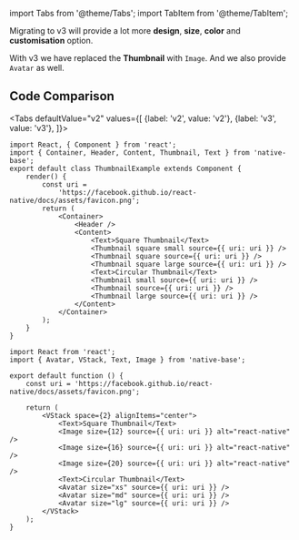import Tabs from '@theme/Tabs';
import TabItem from '@theme/TabItem';

Migrating to v3 will provide a lot more **design**, **size**, **color** and **customisation** option.

With v3 we have replaced the **Thumbnail** with `Image`. And we also provide `Avatar` as well.

## Code Comparison

<Tabs
defaultValue="v2"
values={[
{label: 'v2', value: 'v2'},
{label: 'v3', value: 'v3'},
]}>
<TabItem value="v2">

```tsx
import React, { Component } from 'react';
import { Container, Header, Content, Thumbnail, Text } from 'native-base';
export default class ThumbnailExample extends Component {
	render() {
		const uri =
			'https://facebook.github.io/react-native/docs/assets/favicon.png';
		return (
			<Container>
				<Header />
				<Content>
					<Text>Square Thumbnail</Text>
					<Thumbnail square small source={{ uri: uri }} />
					<Thumbnail square source={{ uri: uri }} />
					<Thumbnail square large source={{ uri: uri }} />
					<Text>Circular Thumbnail</Text>
					<Thumbnail small source={{ uri: uri }} />
					<Thumbnail source={{ uri: uri }} />
					<Thumbnail large source={{ uri: uri }} />
				</Content>
			</Container>
		);
	}
}
```

</TabItem>
<TabItem value="v3">

```tsx
import React from 'react';
import { Avatar, VStack, Text, Image } from 'native-base';

export default function () {
	const uri = 'https://facebook.github.io/react-native/docs/assets/favicon.png';

	return (
		<VStack space={2} alignItems="center">
			<Text>Square Thumbnail</Text>
			<Image size={12} source={{ uri: uri }} alt="react-native" />
			<Image size={16} source={{ uri: uri }} alt="react-native" />
			<Image size={20} source={{ uri: uri }} alt="react-native" />
			<Text>Circular Thumbnail</Text>
			<Avatar size="xs" source={{ uri: uri }} />
			<Avatar size="md" source={{ uri: uri }} />
			<Avatar size="lg" source={{ uri: uri }} />
		</VStack>
	);
}
```

</TabItem>
</Tabs>
